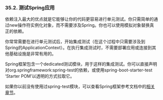 ### 35.2. 测试Spring应用

依赖注入最大的优点就是它能够让你的代码更容易进行单元测试。你只需简单的通过new操作符实例化对象，而不需要涉及Spring。你也可以使用模拟对象替换真正的依赖。

你常常需要在进行单元测试后，开始集成测试（在这个过程中只需要涉及到Spring的ApplicationContext）。在执行集成测试时，不需要部署应用或连接到其他基础设施是非常有用的。

Spring框架包含一个dedicated测试模块，用于这样的集成测试。你可以直接声明对org.springframework:spring-test的依赖，或使用spring-boot-starter-test ‘Starter POM’以透明的方式拉取它。

如果你以前没有使用过spring-test模块，可以查看Spring框架参考文档中的[相关章节](http://docs.spring.io/spring/docs/4.1.4.RELEASE/spring-framework-reference/htmlsingle/#testing)。
